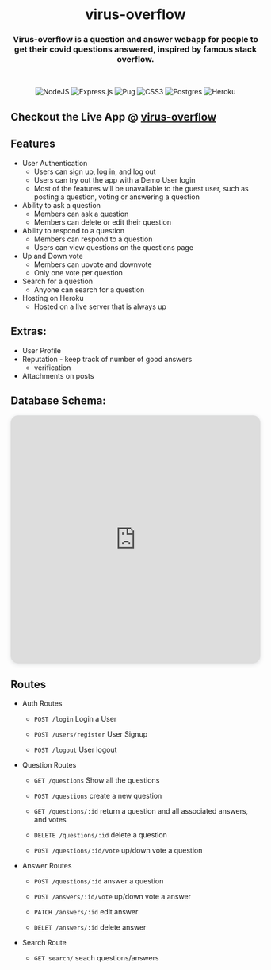 <h1 align="center">virus-overflow</h1>


<h3 align="center">
Virus-overflow is a question and answer webapp for people to get their covid questions answered, inspired by famous stack overflow.
</h3>

<br />
<p align="center">
<img alt="NodeJS" src="https://img.shields.io/badge/node.js%20-%2343853D.svg?&style=for-the-badge&logo=node.js&logoColor=white"/>
<img alt="Express.js" src="https://img.shields.io/badge/express.js%20-%23404d59.svg?&style=for-the-badge"/>
<img alt="Pug" src="https://img.shields.io/badge/-PugJs-brown?&style=for-the-badge"/>
<img alt="CSS3" src="https://img.shields.io/badge/css3%20-%231572B6.svg?&style=for-the-badge&logo=css3&logoColor=white"/>
<img alt="Postgres" src ="https://img.shields.io/badge/postgres-%23316192.svg?&style=for-the-badge&logo=postgresql&logoColor=white"/>
<img alt="Heroku" src="https://img.shields.io/badge/heroku%20-%23430098.svg?&style=for-the-badge&logo=heroku&logoColor=white"/>
</p>

## Checkout the Live App @ [virus-overflow](https://virus-overflow.herokuapp.com)
## Features

* User Authentication
  * Users can sign up, log in, and log out
  * Users can try out the app with a Demo User login
  * Most of the features will be unavailable to the guest user, such as posting a question, voting or answering a question
* Ability to ask a question
  * Members can ask a question
  * Members can delete or edit their question
* Ability to respond to a question
  * Members can respond to a question
  * Users can view questions on the questions page
* Up and Down vote
  * Members can upvote and downvote
  * Only one vote per question
* Search for a question
  * Anyone can search for a question
* Hosting on Heroku
  * Hosted on a live server that is always up

## Extras:
* User Profile
* Reputation - keep track of number of good answers
  * verification 
* Attachments on posts

## Database Schema: 

<iframe width="100%" height="500px" style="box-shadow: 0 2px 8px 0 rgba(63,69,81,0.16); border-radius:15px;" allowtransparency="true" allowfullscreen="true" scrolling="no" title="Embedded DrawSQL IFrame" frameborder="0" src="https://drawsql.app/app-academy-10/diagrams/virus-overflow/embed"></iframe>

## Routes

* Auth Routes
  - `POST /login` Login a User

  - `POST /users/register` User Signup

  - `POST /logout` User logout

* Question Routes
  - `GET /questions` Show all the questions

  - `POST /questions` create a new question

  - `GET /questions/:id` return a question and all associated answers, and votes

  - `DELETE /questions/:id` delete a question

  - `POST /questions/:id/vote` up/down vote a question

* Answer Routes
  - `POST /questions/:id` answer a question

  - `POST /answers/:id/vote` up/down vote a answer

  - `PATCH /answers/:id` edit answer

  - `DELET /answers/:id`  delete answer

* Search Route
  - `GET search/` seach questions/answers
